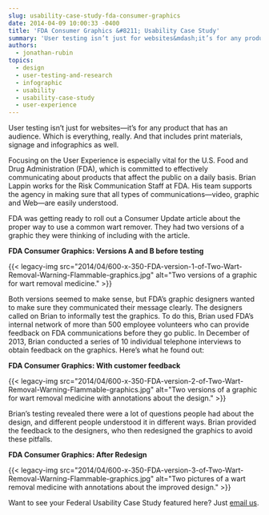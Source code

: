 ```yaml
---
slug: usability-case-study-fda-consumer-graphics
date: 2014-04-09 10:00:33 -0400
title: 'FDA Consumer Graphics &#8211; Usability Case Study'
summary: 'User testing isn’t just for websites&mdash;it’s for any product that has an audience. Which is everything, really. And that includes print materials, signage and infographics as well. Focusing on the User Experience is especially vital for the U.S. Food and Drug Administration (FDA), which is committed to effectively communicating about products that affect the public'
authors:
  - jonathan-rubin
topics:
  - design
  - user-testing-and-research
  - infographic
  - usability
  - usability-case-study
  - user-experience
---
```


<p>
  User testing isn’t just for websites—it’s for any product that has an audience. Which is everything, really. And that includes print materials, signage and infographics as well.
</p>

<p>
  Focusing on the User Experience is especially vital for the U.S. Food and Drug Administration (FDA), which is committed to effectively communicating about products that affect the public on a daily basis. Brian Lappin works for the Risk Communication Staff at FDA. His team supports the agency in making sure that all types of communications—video, graphic and Web—are easily understood.
</p>

<p>
  FDA was getting ready to roll out a Consumer Update article about the proper way to use a common wart remover. They had two versions of a graphic they were thinking of including with the article.
</p>

<p>
  <strong>FDA Consumer Graphics: Versions A and B before testing</strong>
</p>

{{< legacy-img src="2014/04/600-x-350-FDA-version-1-of-Two-Wart-Removal-Warning-Flammable-graphics.jpg" alt="Two versions of a graphic for wart removal medicine." >}}

<p>
  Both versions seemed to make sense, but FDA’s graphic designers wanted to make sure they communicated their message clearly. The designers called on Brian to informally test the graphics. To do this, Brian used FDA’s internal network of more than 500 employee volunteers who can provide feedback on FDA communications before they go public. In December of 2013, Brian conducted a series of 10 individual telephone interviews to obtain feedback on the graphics. Here’s what he found out:
</p>

<p>
  <strong>FDA Consumer Graphics: With customer feedback</strong>
</p>

{{< legacy-img src="2014/04/600-x-350-FDA-version-2-of-Two-Wart-Removal-Warning-Flammable-graphics.jpg" alt="Two versions of a graphic for wart removal medicine with annotations about the design." >}}

<p>
  Brian’s testing revealed there were a lot of questions people had about the design, and different people understood it in different ways. Brian provided the feedback to the designers, who then redesigned the graphics to avoid these pitfalls.
</p>

<p>
  <strong>FDA Consumer Graphics: After Redesign</strong>
</p>

{{< legacy-img src="2014/04/600-x-350-FDA-version-3-of-Two-Wart-Removal-Warning-Flammable-graphics.jpg" alt="Two pictures of a wart removal medicine with annotations about the improved design." >}}

Want to see your Federal Usability Case Study featured here? Just [email us](mailto:digitalgov@gsa.gov "Click here to email digitalgov@gsa.gov").
